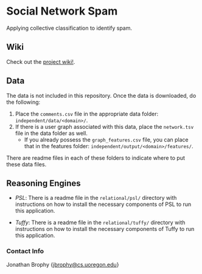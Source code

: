# Social Network Spam #

Applying collective classification to identify spam.

## Wiki ##

Check out the [project wiki!](https://bitbucket.org/jbrophy/spam/wiki/Home).

## Data ##

The data is not included in this repository. Once the data is downloaded, do the following:

1. Place the `comments.csv` file in the appropriate data folder: `independent/data/<domain>/`.
2. If there is a user graph associated with this data, place the `network.tsv` file in the data folder as well.
	* If you already possess the `graph_features.csv` file, you can place that in the features folder: `independent/output/<domain>/features/`.

There are readme files in each of these folders to indicate where to put these data files.

## Reasoning Engines ##

* *PSL*: There is a readme file in the `relational/psl/` directory with instructions on how to install the necessary components of PSL to run this application.

* *Tuffy*: There is a readme file in the `relational/tuffy/` directory with instructions on how to install the necessary components of Tuffy to run this application.

### Contact Info ###

Jonathan Brophy {jbrophy@cs.uoregon.edu}